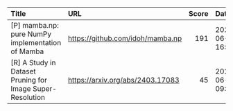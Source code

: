 | Title                                                     | URL                              |   Score | Date                |
|:----------------------------------------------------------|:---------------------------------|--------:|:--------------------|
| [P] mamba.np: pure NumPy implementation of Mamba          | https://github.com/idoh/mamba.np |     191 | 2024-06-04 16:02:19 |
| [R] A Study in Dataset Pruning for Image Super-Resolution | https://arxiv.org/abs/2403.17083 |      45 | 2024-06-04 09:14:01 |